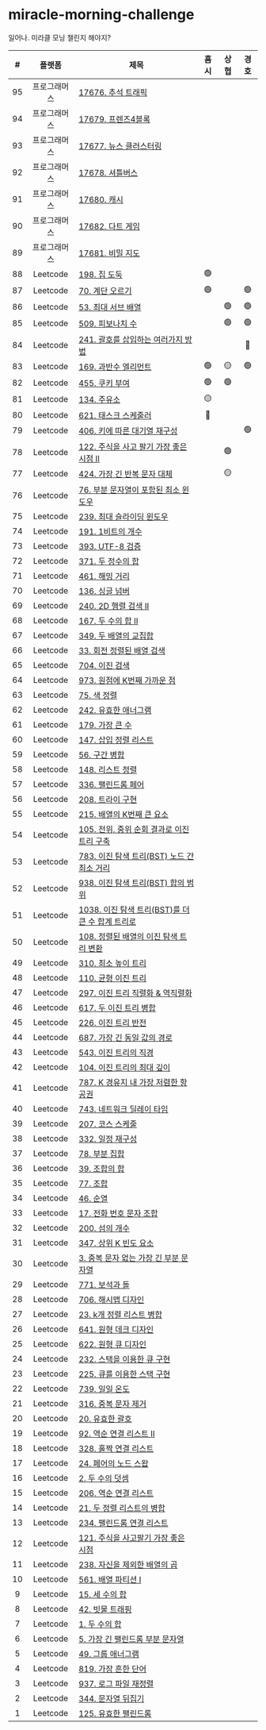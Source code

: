 # miracle-morning-challenge

일어나. 미라클 모닝 챌린지 해야지?

| # | 플랫폼 | 제목 | 흠시 | 상협 | 경호 |
| :---: | :---: | --- | :--: | :--: | :--: |
| 95 | 프로그래머스 | [17676. 추석 트래픽](https://programmers.co.kr/learn/courses/30/lessons/17676) | | ||
| 94 | 프로그래머스 | [17679. 프렌즈4블록](https://programmers.co.kr/learn/courses/30/lessons/17679) |  |  |  |
| 93 | 프로그래머스 | [17677. 뉴스 클러스터링](https://programmers.co.kr/learn/courses/30/lessons/17677) |  |  |  |
| 92 | 프로그래머스 | [17678. 셔틀버스](https://programmers.co.kr/learn/courses/30/lessons/17678) |  |  |  |
| 91 | 프로그래머스 | [17680. 캐시](https://programmers.co.kr/learn/courses/30/lessons/17680) |  |  |  |
| 90 | 프로그래머스 | [17682. 다트 게임](https://programmers.co.kr/learn/courses/30/lessons/17682) |  |  |  |
| 89 | 프로그래머스 | [17681. 비밀 지도](https://programmers.co.kr/learn/courses/30/lessons/17681) |  |  |  |
| 88 | Leetcode | [198. 집 도둑](https://leetcode.com/problems/house-robber/)| 🟢 |  |  |
| 87 | Leetcode | [70. 계단 오르기](https://leetcode.com/problems/climbing-stairs/)| 🟢 |  | 🟢 |
| 86 | Leetcode | [53. 최대 서브 배열](https://leetcode.com/problems/maximum-subarray/)|  | 🟢 | 🟢 |
| 85 | Leetcode | [509. 피보나치 수](https://leetcode.com/problems/fibonacci-number/)|  | 🟢 | 🟢 |
| 84 | Leetcode | [241. 괄호를 삽입하는 여러가지 방법](https://leetcode.com/problems/different-ways-to-add-parentheses/)|  |  | 🔴 |
| 83 | Leetcode | [169. 과반수 엘리먼트](https://leetcode.com/problems/majority-element/)| 🟢 | 🟡 | 🟢 |
| 82 | Leetcode | [455. 쿠키 부여](https://leetcode.com/problems/assign-cookies/)| 🟢 |  🟢 |  |
| 81 | Leetcode | [134. 주유소](https://leetcode.com/problems/gas-station/)| 🟡 |  |  |
| 80 | Leetcode | [621. 태스크 스케줄러](https://leetcode.com/problems/task-scheduler/)| 🔴 |  |  |
| 79 | Leetcode | [406. 키에 따른 대기열 재구성](https://leetcode.com/problems/queue-reconstruction-by-height/)|  |  | 🟢 |
| 78 | Leetcode | [122. 주식을 사고 팔기 가장 좋은 시점 II](https://leetcode.com/problems/best-time-to-buy-and-sell-stock-ii/)|  | 🟢 |  |
| 77 | Leetcode | [424. 가장 긴 반복 문자 대체](https://leetcode.com/problems/longest-repeating-character-replacement/)|  | 🟡 |  |
| 76 | Leetcode | [76. 부분 문자열이 포함된 최소 윈도우](https://leetcode.com/problems/minimum-window-substring/)|  |  |  |
| 75 | Leetcode | [239. 최대 슬라이딩 윈도우](https://leetcode.com/problems/sliding-window-maximum/)|  |  |  |
| 74 | Leetcode | [191. 1비트의 개수](https://leetcode.com/problems/number-of-1-bits/)|  |  |  |
| 73 | Leetcode | [393. UTF-8 검증](https://leetcode.com/problems/utf-8-validation/)|  |  |  |
| 72 | Leetcode | [371. 두 정수의 합](https://leetcode.com/problems/sum-of-two-integers/)|  |  |  |
| 71 | Leetcode | [461. 해밍 거리](https://leetcode.com/problems/hamming-distance/)|  |  |  |
| 70 | Leetcode | [136. 싱글 넘버](https://leetcode.com/problems/single-number/)|  |  |  |
| 69 | Leetcode | [240. 2D 행렬 검색 II](https://leetcode.com/problems/search-a-2d-matrix-ii/)|  |  |  |
| 68 | Leetcode | [167. 두 수의 합 II](https://leetcode.com/problems/two-sum-ii-input-array-is-sorted/)|  |  |  |
| 67 | Leetcode | [349. 두 배열의 교집합](https://leetcode.com/problems/intersection-of-two-arrays/)|  |  |  |
| 66 | Leetcode | [33. 회전 정렬된 배열 검색](https://leetcode.com/problems/search-in-rotated-sorted-array/)|  |  |  |
| 65 | Leetcode | [704. 이진 검색](https://leetcode.com/problems/binary-search/)|  |  |  |
| 64 | Leetcode | [973. 원점에 K번째 가까운 점](https://leetcode.com/problems/k-closest-points-to-origin/)|  |  |  |
| 63 | Leetcode | [75. 색 정렬](https://leetcode.com/problems/sort-colors/)|  |  |  |
| 62 | Leetcode | [242. 유효한 애너그램](https://leetcode.com/problems/valid-anagram/)|  |  |  |
| 61 | Leetcode | [179. 가장 큰 수](https://leetcode.com/problems/largest-number/)|  |  |  |
| 60 | Leetcode | [147. 삽입 정렬 리스트](https://leetcode.com/problems/insertion-sort-list/)|  |  |  |
| 59 | Leetcode | [56. 구간 병합](https://leetcode.com/problems/merge-intervals/)|  |  |  |
| 58 | Leetcode | [148. 리스트 정렬](https://leetcode.com/problems/sort-list/)|  |  |  |
| 57 | Leetcode | [336. 팰린드롬 페어](https://leetcode.com/problems/palindrome-pairs/)|  |  |  |
| 56 | Leetcode | [208. 트라이 구현](https://leetcode.com/problems/implement-trie-prefix-tree/)|  |  |  |
| 55 | Leetcode | [215. 배열의 K번째 큰 요소](https://leetcode.com/problems/kth-largest-element-in-an-array/)|  |  |  |
| 54 | Leetcode | [105. 전위, 중위 순회 결과로 이진 트리 구축](https://leetcode.com/problems/construct-binary-tree-from-preorder-and-inorder-traversal/)|  |  |  |
| 53 | Leetcode | [783. 이진 탐색 트리(BST) 노드 간 최소 거리](https://leetcode.com/problems/minimum-distance-between-bst-nodes/)|  |  |  |
| 52 | Leetcode | [938. 이진 탐색 트리(BST) 합의 범위](https://leetcode.com/problems/range-sum-of-bst/)|  |  |  |
| 51 | Leetcode | [1038. 이진 탐색 트리(BST)를 더 큰 수 합계 트리로](https://leetcode.com/problems/binary-search-tree-to-greater-sum-tree/)|  |  |  |
| 50 | Leetcode | [108. 정렬된 배열의 이진 탐색 트리 변환](https://leetcode.com/problems/convert-sorted-array-to-binary-search-tree/)|  |  |  |
| 49 | Leetcode | [310. 최소 높이 트리](https://leetcode.com/problems/minimum-height-trees/)|  |  |  |
| 48 | Leetcode | [110. 균형 이진 트리](https://leetcode.com/problems/balanced-binary-tree/)|  |  |  |
| 47 | Leetcode | [297. 이진 트리 직렬화 & 역직렬화](https://leetcode.com/problems/serialize-and-deserialize-binary-tree/)|  |  |  |
| 46 | Leetcode | [617. 두 이진 트리 병합](https://leetcode.com/problems/merge-two-binary-trees/)|  |  |  |
| 45 | Leetcode | [226. 이진 트리 반전](https://leetcode.com/problems/invert-binary-tree/)|  |  |  |
| 44 | Leetcode | [687. 가장 긴 동일 값의 경로](https://leetcode.com/problems/longest-univalue-path/)|  |  |  |
| 43 | Leetcode | [543. 이진 트리의 직경](https://leetcode.com/problems/diameter-of-binary-tree/)|  |  |  |
| 42 | Leetcode | [104. 이진 트리의 최대 깊이](https://leetcode.com/problems/maximum-depth-of-binary-tree/)|  |  |  |
| 41 | Leetcode | [787. K 경유지 내 가장 저렴한 항공권](https://leetcode.com/problems/cheapest-flights-within-k-stops/)|  |  |  |
| 40 | Leetcode | [743. 네트워크 딜레이 타임](https://leetcode.com/problems/network-delay-time/)|  |  |  |
| 39 | Leetcode | [207. 코스 스케줄](https://leetcode.com/problems/course-schedule/)|  |  |  |
| 38 | Leetcode | [332. 일정 재구성](https://leetcode.com/problems/reconstruct-itinerary/)|  |  |  |
| 37 | Leetcode | [78. 부분 집합](https://leetcode.com/problems/subsets/)|  |  |  |
| 36 | Leetcode | [39. 조합의 합](https://leetcode.com/problems/combination-sum/)|  |  |  |
| 35 | Leetcode | [77. 조합](https://leetcode.com/problems/combinations/)|  |  |  |
| 34 | Leetcode | [46. 순열](https://leetcode.com/problems/permutations/)|  |  |  |
| 33 | Leetcode | [17. 전화 번호 문자 조합](https://leetcode.com/problems/letter-combinations-of-a-phone-number/)|  |  |  |
| 32 | Leetcode | [200. 섬의 개수](https://leetcode.com/problems/number-of-islands/)|  |  |  |
| 31 | Leetcode | [347. 상위 K 빈도 요소](https://leetcode.com/problems/top-k-frequent-elements/)|  |  |  |
| 30 | Leetcode | [3. 중복 문자 없는 가장 긴 부분 문자열](https://leetcode.com/problems/longest-substring-without-repeating-characters/)|  |  |  |
| 29 | Leetcode | [771. 보석과 돌](https://leetcode.com/problems/jewels-and-stones/)|  |  |  |
| 28 | Leetcode | [706. 해시맵 디자인](https://leetcode.com/problems/design-hashmap/)|  |  |  |
| 27 | Leetcode | [23. k개 정렬 리스트 병합](https://leetcode.com/problems/merge-k-sorted-lists/)|  |  |  |
| 26 | Leetcode | [641. 원형 데크 디자인](https://leetcode.com/problems/design-circular-deque/)|  |  |  |
| 25 | Leetcode | [622. 원형 큐 디자인](https://leetcode.com/problems/design-circular-queue/)|  |  |  |
| 24 | Leetcode | [232. 스택을 이용한 큐 구현](https://leetcode.com/problems/implement-queue-using-stacks/)|  |  |  |
| 23 | Leetcode | [225. 큐를 이용한 스택 구현](https://leetcode.com/problems/implement-stack-using-queues/)|  |  |  |
| 22 | Leetcode | [739. 일일 온도](https://leetcode.com/problems/daily-temperatures/)|  |  |  |
| 21 | Leetcode | [316. 중복 문자 제거](https://leetcode.com/problems/remove-duplicate-letters/)|  |  |  |
| 20 | Leetcode | [20. 유효한 괄호](https://leetcode.com/problems/valid-parentheses/)|  |  |  |
| 19 | Leetcode | [92. 역순 연결 리스트 II](https://leetcode.com/problems/reverse-linked-list-ii/)|  |  |  |
| 18 | Leetcode | [328. 홀짝 연결 리스트](https://leetcode.com/problems/odd-even-linked-list/)|  |  |  |
| 17 | Leetcode | [24. 페어의 노드 스왑](https://leetcode.com/problems/swap-nodes-in-pairs/)|  |  |  |
| 16 | Leetcode | [2. 두 수의 덧셈](https://leetcode.com/problems/add-two-numbers/)|  |  |  |
| 15 | Leetcode | [206. 역순 연결 리스트](https://leetcode.com/problems/reverse-linked-list/)|  |  |  |
| 14 | Leetcode | [21. 두 정렬 리스트의 병합](https://leetcode.com/problems/merge-two-sorted-lists/)|  |  |  |
| 13 | Leetcode | [234. 팰린드롬 연결 리스트](https://leetcode.com/problems/palindrome-linked-list/)|  |  |  |
| 12 | Leetcode | [121. 주식을 사고팔기 가장 좋은 시점](https://leetcode.com/problems/best-time-to-buy-and-sell-stock/)|  |  |  |
| 11 | Leetcode | [238. 자신을 제외한 배열의 곱](https://leetcode.com/problems/product-of-array-except-self/)|  |  |  |
| 10 | Leetcode | [561. 배열 파티션 I](https://leetcode.com/problems/array-partition-i/)|  |  |  |
| 9 | Leetcode | [15. 세 수의 합](https://leetcode.com/problems/3sum/)|  |  |  |
| 8 | Leetcode | [42. 빗물 트래핑](https://leetcode.com/problems/trapping-rain-water/)|  |  |  |
| 7 | Leetcode | [1. 두 수의 합](https://leetcode.com/problems/two-sum/)|  |  |  |
| 6 | Leetcode | [5. 가장 긴 팰린드롬 부분 문자열](https://leetcode.com/problems/longest-palindromic-substring/)|  |  |  |
| 5 | Leetcode | [49. 그룹 애너그램](https://leetcode.com/problems/group-anagrams/)|  |  |  |
| 4 | Leetcode | [819. 가장 흔한 단어](https://leetcode.com/problems/most-common-word/)|  |  |  |
| 3 | Leetcode | [937. 로그 파일 재정렬](https://leetcode.com/problems/reorder-data-in-log-files/)|  |  |  |
| 2 | Leetcode | [344. 문자열 뒤집기](https://leetcode.com/problems/reverse-string/)|  |  |  |
| 1 | Leetcode | [125. 유효한 팰린드롬](https://leetcode.com/problems/valid-palindrome/)|  |  |  |
